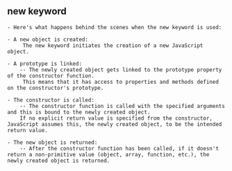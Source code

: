 ## new keyword

    - Here's what happens behind the scenes when the new keyword is used:

    - A new object is created:
         The new keyword initiates the creation of a new JavaScript object.

    - A prototype is linked:
        -- The newly created object gets linked to the prototype property of the constructor function.
         This means that it has access to properties and methods defined on the constructor's prototype.

    - The constructor is called:
        -- The constructor function is called with the specified arguments and this is bound to the newly created object.
        If no explicit return value is specified from the constructor, JavaScript assumes this, the newly created object, to be the intended return value.

    - The new object is returned:
        -- After the constructor function has been called, if it doesn't return a non-primitive value (object, array, function, etc.), the newly created object is returned.

